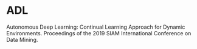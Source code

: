# ADL
Autonomous Deep Learning: Continual Learning Approach for Dynamic Environments. Proceedings of the 2019 SIAM International Conference on Data Mining.
